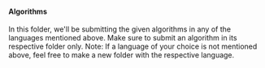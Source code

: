 #### Algorithms
In this folder, we'll be submitting the given algorithms in any of the languages mentioned above. 
Make sure to submit an algorithm in its respective folder only. 
Note: If a language of your choice is not mentioned above, feel free to make a new folder with the respective language.


